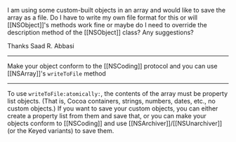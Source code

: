 I am using some custom-built objects in an array and would like to save the array as a file. Do I have to write my own file format for this or will [[NSObject]]'s methods work fine or maybe do I need to override the description method of the [[NSObject]] class? Any suggestions?

Thanks
Saad R. Abbasi

----

Make your object conform to the [[NSCoding]] protocol and you can use [[NSArray]]'s <code>writeToFile</code> method

----

To use <code>writeToFile:atomically:</code>, the contents of the array must be property list objects. (That is, Cocoa containers, strings, numbers, dates, etc., no custom objects.) If you want to save your custom objects, you can either create a property list from them and save that, or you can make your objects conform to [[NSCoding]] and use [[NSArchiver]]/[[NSUnarchiver]] (or the Keyed variants) to save them.